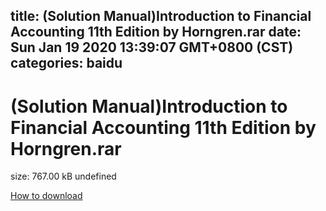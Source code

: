 
title: (Solution Manual)Introduction to Financial Accounting 11th Edition by Horngren.rar
date: Sun Jan 19 2020 13:39:07 GMT+0800 (CST)    
categories: baidu
---

# (Solution Manual)Introduction to Financial Accounting 11th Edition by Horngren.rar
size: 767.00 kB
 undefined
 

[How to download](https://bpcam.bemobtrk.com/go/2ceec3aa-1ca2-46d6-b9ff-aaa5c184517c?jno=2950)